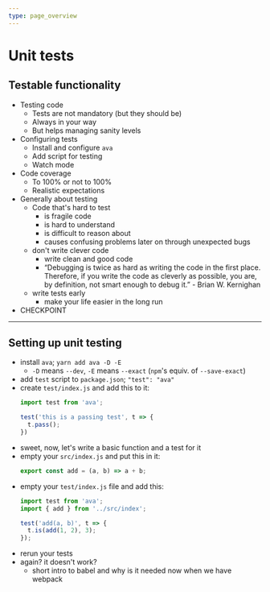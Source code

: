 ```yaml
---
type: page_overview
---
```

# Unit tests

## Testable functionality

- Testing code
  - Tests are not mandatory (but they should be)
  - Always in your way
  - But helps managing sanity levels
- Configuring tests
  - Install and configure `ava`
  - Add script for testing
  - Watch mode
- Code coverage
  - To 100% or not to 100%
  - Realistic expectations
- Generally about testing
  - Code that's hard to test
    - is fragile code
    - is hard to understand
    - is difficult to reason about
    - causes confusing problems later on through unexpected bugs
  - don't write clever code
    - write clean and good code
    - “Debugging is twice as hard as writing the code in the first place. Therefore, if you write the code as cleverly as possible, you are, by definition, not smart enough to debug it.” - Brian W. Kernighan
  - write tests early
    - make your life easier in the long run
- CHECKPOINT

---

## Setting up unit testing

- install `ava`; `yarn add ava -D -E`
  - `-D` means `--dev`, `-E` means `--exact` (`npm`'s equiv. of `--save-exact`)
- add `test` script to `package.json`; `"test": "ava"`
- create `test/index.js` and add this to it:
  ```js
  import test from 'ava';

  test('this is a passing test', t => {
    t.pass();
  })
  ```
- sweet, now, let's write a basic function and a test for it
- empty your `src/index.js` and put this in it:
  ```js
  export const add = (a, b) => a + b;
  ```
- empty your `test/index.js` file and add this:
  ```js
  import test from 'ava';
  import { add } from '../src/index';

  test('add(a, b)', t => {
    t.is(add(1, 2), 3);
  });
  ```
- rerun your tests
- again? it doesn't work?
  - short intro to babel and why is it needed now when we have webpack